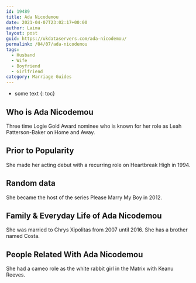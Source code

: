 ```yaml
---
id: 19489
title: Ada Nicodemou
date: 2021-04-07T23:02:17+00:00
author: Laima
layout: post
guid: https://ukdataservers.com/ada-nicodemou/
permalink: /04/07/ada-nicodemou
tags:
  - Husband
  - Wife
  - Boyfriend
  - Girlfriend
category: Marriage Guides
---
```


* some text
{: toc}


## Who is Ada Nicodemou
                  
                  
                  
Three time Logie Gold Award nominee who is known for her role as Leah Patterson-Baker on Home and Away.
                  
              
            
              
            
                
                
                
## Prior to Popularity
                  
                  
                  
She made her acting debut with a recurring role on Heartbreak High in 1994.
                  
              
            
              
            
                
                
                
## Random data
                  
                  
                  
She became the host of the series Please Marry My Boy in 2012.
                  
              
            
              
            
                
                
                
## Family & Everyday Life of Ada Nicodemou
                  
                  
                  
She was married to Chrys Xipolitas from 2007 until 2016. She has a brother named Costa.
                  
              
            
              
            
                
                
                
## People Related With Ada Nicodemou
                  
                  
                  
She had a cameo role as the white rabbit girl in the Matrix with Keanu Reeves.
                  
              
            
              
            
                
              
            
              
              
            
            
              
            
          
          
          